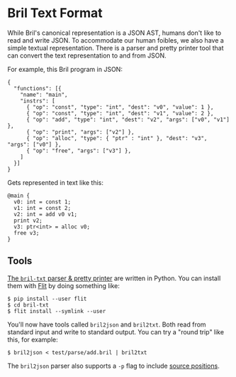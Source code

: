 Bril Text Format
================

While Bril's canonical representation is a JSON AST, humans don't like to read and write JSON.
To accommodate our human foibles, we also have a simple textual representation.
There is a parser and pretty printer tool that can convert the text representation to and from JSON.

For example, this Bril program in JSON:

    {
      "functions": [{
        "name": "main",
        "instrs": [
          { "op": "const", "type": "int", "dest": "v0", "value": 1 },
          { "op": "const", "type": "int", "dest": "v1", "value": 2 },
          { "op": "add", "type": "int", "dest": "v2", "args": ["v0", "v1"] },
          { "op": "print", "args": ["v2"] },
          { "op": "alloc", "type": { "ptr" : "int" }, "dest": "v3", "args": ["v0"] },
          { "op": "free", "args": ["v3"] },
        ]
      }]
    }

Gets represented in text like this:

    @main {
      v0: int = const 1;
      v1: int = const 2;
      v2: int = add v0 v1;
      print v2;
      v3: ptr<int> = alloc v0;
      free v3;
    }

Tools
-----

[The `bril-txt` parser & pretty printer][briltxt] are written in Python.
You can install them with [Flit][] by doing something like:

    $ pip install --user flit
    $ cd bril-txt
    $ flit install --symlink --user

You'll now have tools called `bril2json` and `bril2txt`.
Both read from standard input and write to standard output.
You can try a "round trip" like this, for example:

    $ bril2json < test/parse/add.bril | bril2txt

The `bril2json` parser also supports a `-p` flag to include [source positions](../lang/syntax.md#source-positions).

[flit]: https://flit.readthedocs.io/
[briltxt]: https://github.com/sampsyo/bril/blob/main/bril-txt/briltxt.py
